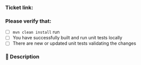 ### Ticket link:

### Please verify that:

- [ ] `mvn clean install` run
- [ ] You have successfully built and run unit tests locally
- [ ] There are new or updated unit tests validating the changes

### :pencil: Description
